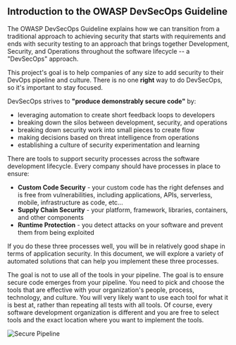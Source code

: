 ## Introduction to the OWASP DevSecOps Guideline  
The OWASP DevSecOps Guideline explains how we can transition from a traditional approach to achieving security that starts with requirements and ends with security testing to an approach that brings together Development, Security, and Operations throughout the software lifecycle -- a "DevSecOps" approach.

This project's goal is to help companies of any size to add security to their DevOps pipeline and culture. There is no one **right** way to do DevSecOps, so it's important to stay focused.  

DevSecOps strives to **"produce demonstrably secure code"** by:
* leveraging automation to create short feedback loops to developers
* breaking down the silos between development, security, and operations
* breaking down security work into small pieces to create flow
* making decisions based on threat intelligence from operations
* establishing a culture of security experimentation and learning

There are tools to support security processes across the software development lifecycle. Every company should have processes in place to ensure:
* **Custom Code Security** - your custom code has the right defenses and is free from vulnerabilities, including applications, APIs, serverless, mobile, infrastructure as code, etc...
* **Supply Chain Security** - your platform, framework, libraries, containers, and other components 
* **Runtime Protection** - you detect attacks on your software and prevent them from being exploited 

If you do these three processes well, you will be in relatively good shape in terms of application security. In this document, we will explore a variety of automated solutions that can help you implement these three processes.

The goal is not to use all of the tools in your pipeline.  The goal is to ensure secure code emerges from your pipeline. You need to pick and choose the tools that are effective with your organization's people, process, technology, and culture. You will very likely want to use each tool for what it is best at, rather than repeating all tests with all tools.  Of course, every software development organization is different and you are free to select tools and the exact location where you want to implement the tools. 

![Secure Pipeline](/current-version/assets/images/Pipeline-view.png)
